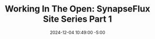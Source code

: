 ---
title: "Working In The Open: SynapseFlux Site Series Part 1"
date: 2024-12-04 10:49:00 -5:00
# categories: [security, python, yaml]
# tags: [python, yaml, security, serialization, deserialization]
description: "My dream for a personal space on the web for the longest time has been an interactive experience. Now, with a lot of help from Bruno Simon and ThreeJSJourney, I may realize it. Chronicling what I learn in this effort."
published: false
---